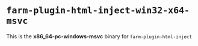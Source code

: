 # `farm-plugin-html-inject-win32-x64-msvc`

This is the **x86_64-pc-windows-msvc** binary for `farm-plugin-html-inject`
